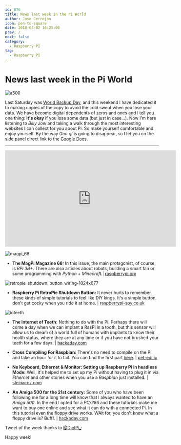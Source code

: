 ```yaml
---
id: 876
title: News last week in the Pi World
author: Jose Cerrejon
icon: pen-to-square
date: 2018-04-02 16:25:00
prev: /
next: false
category:
  - Raspberry PI
tag:
  - Raspberry PI
---
```


# News last week in the Pi World

![a500](/images/2018/04/a500.png)

Last Saturday was [World Backup Day](http://www.worldbackupday.com/), and this weekend I have dedicated it to making copies of the copy to avoid the cold sweat when you lose your data. We have become digital dependents of zeros and ones and I tell you one thing: **it's okay** if you lose some data (but just in case...). Now I'm here listening to *Billy Joel* and taking a walk through the most interesting websites I can collect for you about Pi. So make yourself comfortable and enjoy yourself. By the way *Goo.gl* is going to disappear, so I let you on the side panel direct link to the [Google Docs](https://docs.google.com/document/d/1eVrAzW4VwIX302o7m4w9TKOzBfJLxRLjbpS1zT0hX4Y/).

- - -
<iframe width="560" height="315" src="https://www.youtube.com/embed/aPL9G0Fcw5s?rel=0" frameborder="0" allow="autoplay; encrypted-media" allowfullscreen></iframe>

![magpi_68](/images/2018/04/magpi_68.png)

* **The MagPi Magazine 68:** In this issue, the main protagonist, of course, is *RPi 3B+*. There are also articles about robots, building a smart fan or some programming with *Python + Minecraft*.| [raspberrypi.org](https://www.raspberrypi.org/magpi/issues/68/)

![retropie_shutdown_button_wiring-1024x677](/images/2018/04/retropie_shutdown_button_wiring-1024x677.png)

* **Raspberry Pi RetroPie Shutdown Button:** It never hurts to remember these kinds of simple tutorials to feel like DIY kings. It's a simple button, don't get cocky when you ride it at home. | [raspberrypi-spy.co.uk](https://www.raspberrypi-spy.co.uk/2018/03/raspberry-pi-retropie-shutdown-button/)

![ioteeth](/images/2018/04/ioteeth.png)

* **The Internet of Teeth:** Nothing to do with the Pi. Perhaps there will come a day when we can implant a RasPi in a tooth, but this sensor will allow us to dream of a world full of humans with implants to know their health status, where they are at any time or if you have not brushed your teeth for a few days. | [hackaday.com](https://hackaday.com/2018/04/01/the-iot-internet-of-teeth/)

* **Cross Compiling For Raspbian:** There's no need to compile on the Pi and take an hour for it to fail. You can find the first part [here](http://www.get-edi.io/Compiling-for-Embedded-Debian-Target-Systems/). | [get-edi.io](http://www.get-edi.io/Cross-Compiling-for-Raspbian/)

* **No Keyboard, Ethernet & Monitor: Setting up Raspberry Pi in headless Mode:** Well, it's helped me to set up my Pi without having to plug it in via *Ethernet* and other stories when you use a *Raspbian* just installed. | [steinacoz.com](https://steinacoz.com/keyboard-ethernet-monitor-setting-up-raspberry-pi-headless-mode/)

* **An Amiga 500 for the 21st century:** Some of you who have been following me for a long time will know that I always wanted to have an *Amiga 500*. In the end I opted for a *PC/286* and these tutorials make me want to buy one online and see what it can do with a connected Pi. In this tutorial even the floppy drive works. WAit for, you don't know what a floppy drive is? Buff!. | [hackaday.com](https://hackaday.com/2018/03/25/an-amiga-500-for-the-21st-century/)

Tweet of the week thanks to [@DietPi_](https://twitter.com/DietPi_):



Happy week!
